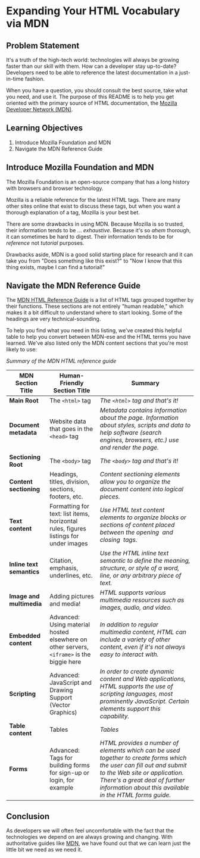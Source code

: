 # Expanding Your HTML Vocabulary via MDN

## Problem Statement

It's a truth of the high-tech world: technologies will always be growing faster
than our skill with them. How can a developer stay up-to-date? Developers need to be able
to reference the latest documentation in a just-in-time fashion.

When you have a question, you should consult the best source, take
what you need, and use it. The purpose of this README is to help you get
oriented with the primary source of HTML documentation, the [Mozilla Developer
Network (MDN)][MDN].

## Learning Objectives

1. Introduce Mozilla Foundation and MDN
2. Navigate the MDN Reference Guide

## Introduce Mozilla Foundation and MDN

The Mozilla Foundation is an open-source company that has a long history
with browsers and browser technology.

Mozilla is a reliable reference for the latest HTML tags.  There are many other
sites online that exist to discuss these tags, but when you want a thorough
explanation of a tag, Mozilla is your best bet.

There are some drawbacks in using MDN.  Because Mozilla is so trusted, their
information tends to be ... _exhaustive_.  Because it's so *ahem* thorough, it
can sometimes be hard to digest.  Their information tends to be for _reference_ not
_tutorial_ purposes.

Drawbacks aside, MDN is a good solid starting place for research and it can
take you from "Does something like this exist?" to "Now I know that this thing
exists, maybe I can find a tutorial!"

## Navigate the MDN Reference Guide

The [MDN HTML Reference Guide][MDN] is a list of HTML tags
grouped together by their functions. These sections are not entirely "human
readable," which makes it a bit difficult to understand where to start looking. 
Some of the headings are very technical-sounding.

To help you find what you need 
in this listing, we've created this helpful table to help you convert between MDN-ese and 
the HTML terms you have learned. We've also listed only the MDN content 
sections that you're most likely to use:

_Summary of the MDN HTML reference guide_

|MDN Section Title|Human-Friendly Section Title|Summary|
|------|------|------|
|**Main Root**|The `<html>` tag|*The `<html>` tag and that's it!*|
|**Document metadata**|Website data that goes in the `<head>` tag |*Metadata contains information about the page. Information about styles, scripts and data to help software (search engines, browsers, etc.) use and render the page.*|
|**Sectioning Root**|The `<body>` tag|*The `<body>` tag and that's it!*|
|**Content sectioning**| Headings, titles, division, sections, footers, etc. | *Content sectioning elements allow you to organize the document content into logical pieces.*|
|**Text content**| Formatting for text: list items, horizontal rules, figures listings for under images| *Use HTML text content elements to organize blocks or sections of content placed between the opening <body> and closing </body> tags.*|
|**Inline text semantics**| Citation, emphasis, underlines, etc. | *Use the HTML inline text semantic to define the meaning, structure, or style of a word, line, or any arbitrary piece of text.*|
|**Image and multimedia**| Adding pictures and media! | *HTML supports various multimedia resources such as images, audio, and video.*|
|**Embedded content**| Advanced: Using material hosted elsewhere on other servers, `<iframe>` is the biggie here | *In addition to regular multimedia content, HTML can include a variety of other content, even if it's not always easy to interact with.*|
|**Scripting**| Advanced: JavaScript and Drawing Support (Vector Graphics) | *In order to create dynamic content and Web applications, HTML supports the use of scripting languages, most prominently JavaScript. Certain elements support this capability.*|
|**Table content**| Tables | *Tables*|
|**Forms**|Advanced: Tags for building forms for sign-up or login, for example  | *HTML provides a number of elements which can be used together to create forms which the user can fill out and submit to the Web site or application. There's a great deal of further information about this available in the HTML forms guide.*|

## Conclusion

As developers we will often feel uncomfortable with the fact that the
technologies we depend on are always growing and changing. With authoritative
guides like [MDN][], we have found out that we can learn just the little bit we
need as we need it.

[MDN]: https://developer.mozilla.org/en-US/docs/Web/HTML/Element
